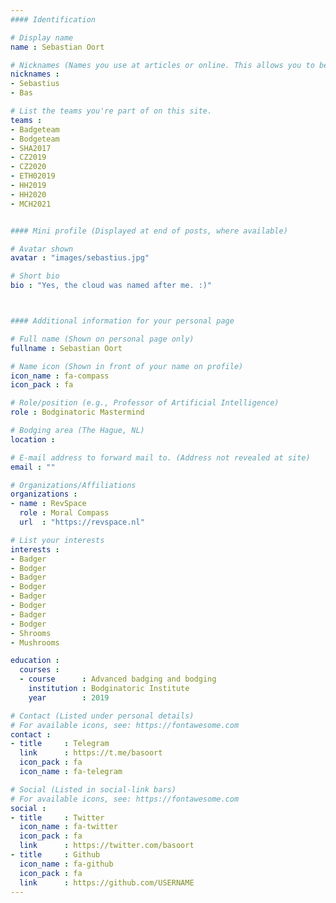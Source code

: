 ```yaml
---
#### Identification

# Display name
name : Sebastian Oort

# Nicknames (Names you use at articles or online. This allows you to be linked at articles.)
nicknames :
- Sebastius
- Bas

# List the teams you're part of on this site.
teams :
- Badgeteam
- Bodgeteam
- SHA2017
- CZ2019
- CZ2020
- ETH02019
- HH2019
- HH2020
- MCH2021


#### Mini profile (Displayed at end of posts, where available)

# Avatar shown
avatar : "images/sebastius.jpg"

# Short bio
bio : "Yes, the cloud was named after me. :)"



#### Additional information for your personal page

# Full name (Shown on personal page only)
fullname : Sebastian Oort

# Name icon (Shown in front of your name on profile)
icon_name : fa-compass
icon_pack : fa

# Role/position (e.g., Professor of Artificial Intelligence)
role : Bodginatoric Mastermind

# Bodging area (The Hague, NL)
location :

# E-mail address to forward mail to. (Address not revealed at site)
email : ""

# Organizations/Affiliations
organizations :
- name : RevSpace
  role : Moral Compass
  url  : "https://revspace.nl"

# List your interests
interests :
- Badger
- Bodger
- Badger
- Bodger
- Badger
- Bodger
- Badger
- Bodger
- Shrooms
- Mushrooms

education :
  courses :
  - course      : Advanced badging and bodging
    institution : Bodginatoric Institute
    year        : 2019

# Contact (Listed under personal details)
# For available icons, see: https://fontawesome.com
contact :
- title     : Telegram
  link      : https://t.me/basoort
  icon_pack : fa
  icon_name : fa-telegram

# Social (Listed in social-link bars)
# For available icons, see: https://fontawesome.com
social :
- title     : Twitter
  icon_name : fa-twitter
  icon_pack : fa
  link      : https://twitter.com/basoort
- title     : Github
  icon_name : fa-github
  icon_pack : fa
  link      : https://github.com/USERNAME
---
```

